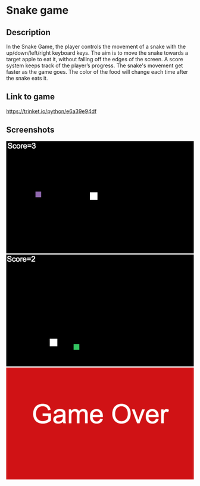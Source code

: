 # Snake game
## Description 
In the Snake Game, the player controls the movement of a snake with the up/down/left/right keyboard keys. The aim is to move the snake towards a target apple to eat it, without falling off the edges of the screen. A score system keeps track of the player’s progress. The snake's movement get faster as the game goes. The color of the food will change each time after the snake eats it.

## Link to game
https://trinket.io/python/e6a39e94df

## Screenshots
![Scene 1](image1.png)
![Scene 2](image2.png)
![Game over](gameover.png)
